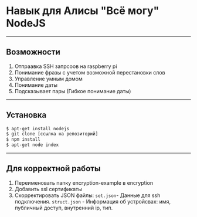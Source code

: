 # Навык для Алисы "Всё могу" NodeJS
---
## Возможности
1) Отпраавка SSH запрсоов на raspberry pi
2) Понимание фразы с учетом возможной перестановки слов
3) Управление умным домом
4) Понимание даты
5) Подсказывает пары (Гибкое понимание даты)

---
## Установка
```sh
$ apt-get install nodejs
$ git clone [ссылка на репозиторий]
$ npm install
$ apt-get node index
```
---
## Для корректной работы 
1) Переименовать папку encryption-example в encryption
2) Добавить ssl сертификаты 
3) Скорректировать JSON файлы:
`set.json`- Данные для ssh подключения.
`struct.json` - Информация об устройсвах: имя, публичный доступ, внутренний ip, тип.


